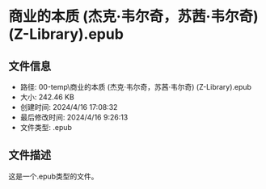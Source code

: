 ﻿# 商业的本质 (杰克·韦尔奇，苏茜·韦尔奇) (Z-Library).epub

## 文件信息
- 路径: 00-temp\商业的本质 (杰克·韦尔奇，苏茜·韦尔奇) (Z-Library).epub
- 大小: 242.46 KB
- 创建时间: 2024/4/16 17:08:32
- 最后修改时间: 2024/4/16 9:26:13
- 文件类型: .epub

## 文件描述
这是一个.epub类型的文件。

